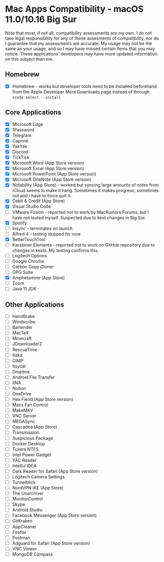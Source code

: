 # Mac Apps Compatibility - macOS 11.0/10.16 Big Sur

Note that most, if not all, compatibility assessments are my own.
I do not take legal responsibility for any of these assesments of compatibility, nor do I guarantee that my assessments are accurate.
My usage may not be the same as your usage, and so I may have missed certain items that you may notice.
These applications' developers may have more updated information on this subject than me.

## Homebrew

- [x] Homebrew - works but developer tools need to be installed beforehand from the Apple Developer More Downloads page instead of through `xcode-select --install`

## Core Applications

- [x] Microsoft Edge
- [x] 1Password
- [x] Telegram
- [x] Caprine
- [x] YakYak
- [x] Discord
- [x] TickTick
- [x] Microsoft Word (App Store version)
- [x] Microsoft Excel (App Store version)
- [x] Microsoft PowerPoint (App Store version)
- [x] Microsoft OneNote (App Store version)
- [x] Notability (App Store) - worked but syncing large amounts of notes from iCloud seems to make it hang. Sometimes it makes progress, sometimes not and I have to force quit it.
- [x] Debit & Credit (App Store)
- [x] Visual Studio Code
- [ ] VMware Fusion - reported not to work by MacRumors Forums, but I have not tested myself. Suspected due to kext changes in Big Sur.
- [x] Spotify
- [ ] Insync - terminates on launch
- [ ] Alfred 4 - testing skipped for now
- [x] BetterTouchTool
- [ ] Karabiner Elements - reported not to work on GitHub repository due to changes in kexts. My testing confirms this.
- [ ] Logitech Options
- [ ] Google Chrome
- [ ] Carbon Copy Cloner
- [ ] GPG Suite
- [x] Amphetamine (App Store)
- [ ] Zoom
- [ ] Java 11 JDK

## Other Applications

- [ ] HandBrake
- [ ] Windscribe
- [ ] Bartender
- [ ] MacTeX
- [ ] Minecraft
- [ ] JDownloader2
- [ ] RescueTime
- [ ] Keka
- [ ] GIMP
- [ ] Itsycal
- [ ] Dropbox
- [ ] Android File Transfer
- [ ] IINA
- [ ] Notion
- [ ] OneDrive
- [ ] Hex Fiend (App Store version)
- [ ] Macs Fan Control
- [ ] MakeMKV
- [ ] VNC Server
- [ ] MEGASync
- [ ] Cascadea (App Store)
- [ ] Transmission
- [ ] Suspicious Package
- [ ] Docker Desktop
- [ ] Tuxera NTFS
- [ ] Intel Power Gadget
- [ ] YAC Reader
- [ ] IntelliJ IDEA
- [ ] Dark Reader for Safari (App Store version)
- [ ] Logitech Camera Settings
- [ ] Tunnelblick
- [ ] NordVPN IKE (App Store)
- [ ] The Unarchiver
- [ ] MonitorControl
- [ ] Skype
- [ ] Android Studio
- [ ] Facebook Messenger (App Store version)
- [ ] GitKraken
- [ ] AppCleaner
- [ ] Firefox
- [ ] Postman
- [ ] Adguard for Safari (App Store version)
- [ ] VNC Viewer
- [ ] MongoDB Compass
